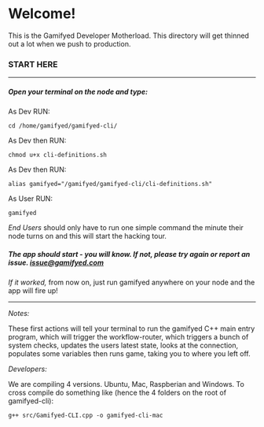 # Welcome!

This is the Gamifyed Developer Motherload. This directory will get thinned out a lot when we push to production.

### START HERE

***

##### Open your terminal on the node and type:

As Dev RUN:

`cd /home/gamifyed/gamifyed-cli/`

As Dev then RUN:

`chmod u+x cli-definitions.sh`

As Dev then RUN:

`alias gamifyed="/gamifyed/gamifyed-cli/cli-definitions.sh"`

As User RUN:

`gamifyed`

*End Users* should only have to run one simple command the minute their node turns on and this will start the hacking tour. 

##### The app should start - you will know. If not, please try again or report an issue. issue@gamifyed.com

*If it worked,* from now on, just run gamifyed anywhere on your node and the app will fire up!

***

*Notes:* 

These first actions will tell your terminal to run the gamifyed C++ main entry program, which will trigger the workflow-router, which triggers a bunch of system checks, updates the users latest state, looks at the connection, populates some variables then runs game, taking you to where you left off. 

*Developers:*

We are compiling 4 versions. Ubuntu, Mac, Raspberian and Windows. To cross compile do something like (hence the 4 folders on the root of gamifyed-cli):

`g++ src/Gamifyed-CLI.cpp -o gamifyed-cli-mac`


